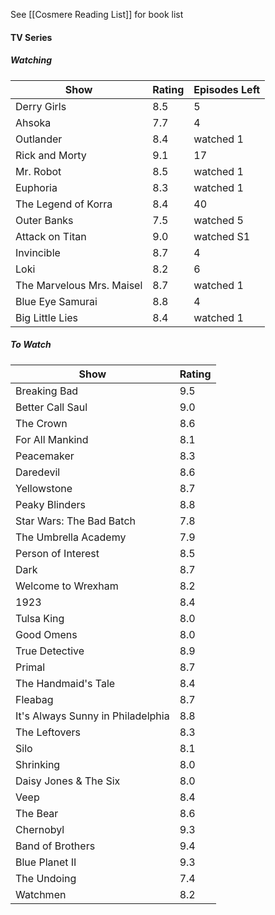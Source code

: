 See [[Cosmere Reading List]] for book list
#### TV Series
##### Watching
| Show | Rating | Episodes Left |
| ---- | ---- | ---- |
| Derry Girls | 8.5 | 5 |
| Ahsoka | 7.7 | 4 |
| Outlander | 8.4 | watched 1 |
| Rick and Morty | 9.1 | 17 |
| Mr. Robot | 8.5 | watched 1 |
| Euphoria | 8.3 | watched 1 |
| The Legend of Korra | 8.4 | 40 |
| Outer Banks | 7.5 | watched 5 |
| Attack on Titan | 9.0 | watched S1 |
| Invincible | 8.7 | 4 |
| Loki | 8.2 | 6 |
| The Marvelous Mrs. Maisel | 8.7 | watched 1 |
| Blue Eye Samurai | 8.8 | 4 |
| Big Little Lies | 8.4 | watched 1 |

##### To Watch
| Show                              | Rating |
| --------------------------------- | ------ |
| Breaking Bad                      | 9.5    |
| Better Call Saul                  | 9.0    |
| The Crown                         | 8.6    |
| For All Mankind                   | 8.1    |
| Peacemaker                        | 8.3    |
| Daredevil                         | 8.6    |
| Yellowstone                       | 8.7    |
| Peaky Blinders                    | 8.8    |
| Star Wars: The Bad Batch          | 7.8    |
| The Umbrella Academy              | 7.9    |
| Person of Interest                | 8.5    |
| Dark                              | 8.7    |
| Welcome to Wrexham                | 8.2    |
| 1923                              | 8.4    |
| Tulsa King                        | 8.0    |
| Good Omens                        | 8.0    |
| True Detective                    | 8.9    |
| Primal                            | 8.7    |
| The Handmaid's Tale               | 8.4    |
| Fleabag                           | 8.7    |
| It's Always Sunny in Philadelphia | 8.8    |
| The Leftovers                     | 8.3    |
| Silo                              | 8.1    |
| Shrinking                         | 8.0    |
| Daisy Jones & The Six             | 8.0    |
| Veep                              | 8.4    |
| The Bear                          | 8.6    |
| Chernobyl                         | 9.3    |
| Band of Brothers                  | 9.4    |
| Blue Planet II                    | 9.3    |
| The Undoing                       | 7.4    |
| Watchmen                          | 8.2    |

